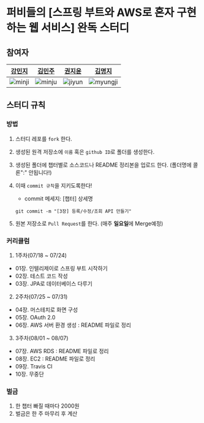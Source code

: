 # 퍼비들의 [스프링 부트와 AWS로 혼자 구현하는 웹 서비스] 완독 스터디

## 참여자
|[강민지](https://github.com/nitronium102)|[김민주](https://github.com/MINJU-KIMmm)|[권지윤](https://github.com/june0216)|[김명지](https://github.com/Gom3rye)|
|---|---|---|---|
|![minji](https://github.com/nitronium102.png)|![minju](https://avatars.githubusercontent.com/u/81242672?v=4)|![jiyun](https://github.com/june0216.png)|![myungji](https://github.com/Gom3rye.png)

## 스터디 규칙

### 방법

1. 스터디 레포를 `fork` 한다.
2. 생성된 원격 저장소에 `이름` 혹은 `github ID`로 폴더를 생성한다.
3. 생성된 폴더에 챕터별로 소스코드나 README 정리본을 업로드 한다. (폴더명에 콜론":" 안됩니다!)
4. 이때 `commit 규칙`을 지키도록한다!
    - commit 메세지: [챕터] 상세명
    
    ```
    git commit -m "[3장] 등록/수정/조회 API 만들기"
    ```
5. 원본 저장소로 `Pull Request`를 한다. (매주 **일요일**에 Merge예정)

### 커리큘럼

1. 1주차(07/18 ~ 07/24)
- 01장. 인텔리제이로 스프링 부트 시작하기
- 02장. 테스트 코드 작성
- 03장. JPA로 데이터베이스 다루기
2. 2주차(07/25 ~ 07/31)
- 04장. 머스테치로 화면 구성
- 05장. OAuth 2.0
- 06장. AWS 서버 환경 생성 : README 파일로 정리
3. 3주차(08/01 ~ 08/07)
- 07장. AWS RDS : README 파일로 정리
- 08장. EC2 : README 파일로 정리
- 09장. Travis CI
- 10장. 무중단 

### 벌금

1. 한 챕터 빠질 때마다 2000원
2. 벌금은 한 주 마무리 후 계산
